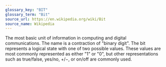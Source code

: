 ```yaml
---
glossary_key: "BIT"
glossary_term: "Bit"
source_url: https://en.wikipedia.org/wiki/Bit
source_name: Wikipedia
---
```


The most basic unit of information in computing and digital communications. The name is a contraction of "binary digit". The bit represents a logical state with one of two possible values. These values are most commonly represented as either "1" or "0", but other representations such as true/false, yes/no, +/−, or on/off are commonly used.
